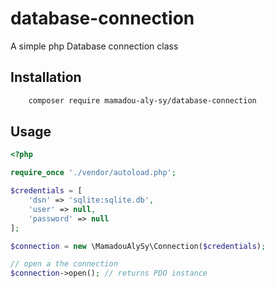 # database-connection

A simple php Database connection class

## Installation

```bash
    composer require mamadou-aly-sy/database-connection
```

## Usage

```php
<?php

require_once './vendor/autoload.php';

$credentials = [
    'dsn' => 'sqlite:sqlite.db',
    'user' => null,
    'password' => null
];

$connection = new \MamadouAlySy\Connection($credentials);

// open a the connection
$connection->open(); // returns PDO instance
```
